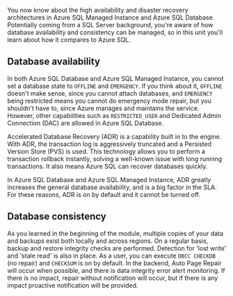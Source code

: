 You now know about the high availability and disaster recovery architectures in Azure SQL Managed Instance and Azure SQL Database. Potentially coming from a SQL Server background, you're aware of how database availability and consistency can be managed, so in this unit you'll learn about how it compares to Azure SQL.

## Database availability

In both Azure SQL Database and Azure SQL Managed Instance, you cannot set a database state to `OFFLINE` and `EMERGENCY`. If you think about it, `OFFLINE` doesn't make sense, since you cannot attach databases, and `EMERGENCY` being restricted means you cannot do emergency mode repair, but you shouldn't have to, since Azure manages and maintains the service. However, other capabilities such as `RESTRICTED_USER` and Dedicated Admin Connection (DAC) are allowed in Azure SQL Database.

Accelerated Database Recovery (ADR) is a capability built in to the engine. With ADR, the transaction log is aggressively truncated and a Persisted Version Store (PVS) is used. This technology allows you to perform a transaction rollback instantly, solving a well-known issue with long running transactions. It also means Azure SQL can recover databases quickly.

In Azure SQL Database and Azure SQL Managed Instance, ADR greatly increases the general database availability, and is a big factor in the SLA. For these reasons, ADR is on by default and it cannot be turned off.

## Database consistency

As you learned in the beginning of the module, multiple copies of your data and backups exist both locally and across regions. On a regular basis, backup and restore integrity checks are performed. Detection for 'lost write' and 'stale read' is also in place. As a user, you can execute `DBCC CHECKDB` (no repair) and `CHECKSUM` is on by default. In the backend, Auto Page Repair will occur when possible, and there is data integrity error alert monitoring. If there is no impact, repair without notification will occur, but if there is any impact proactive notification will be provided. 
